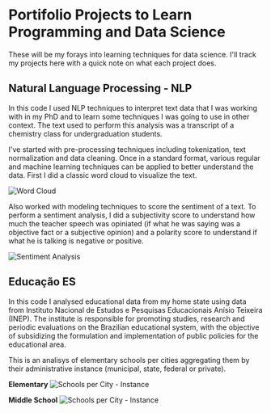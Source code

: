 # Portifolio Projects to Learn Programming and Data Science

These will be my forays into learning techniques for data science. I'll track my
projects here with a quick note on what each project does.

## Natural Language Processing - NLP

In this code I used NLP techniques to interpret text data that I was working with in my PhD and to learn some techniques I was going to use in other context. The text used to perform this analysis was a transcript of a chemistry class for undergraduation students.

I've started with pre-processing techniques including tokenization, text normalization and data cleaning. Once in a standard format, various regular and machine learning techniques can be applied to better understand the data. First I did a classic word cloud to visualize the text.

![Word Cloud](nlp-learning/output/images/wordcloud.png)


Also worked with modeling techniques to score the sentiment of a text. To perform a sentiment analysis, I did a subjectivity score to understand how much the teacher speech was opiniated (if what he was saying was a objective fact or a subjective opinion) and a polarity score to understand if what he is talking is negative or positive.

![Sentiment Analysis](nlp-learning/output/images/sentiment2.png)

## Educação ES

In this code I analysed educational data from my home state using data from Instituto Nacional de Estudos e Pesquisas Educacionais Anísio Teixeira (INEP). The institute is responsible for promoting studies, research and periodic evaluations on the Brazilian educational system, with the objective of subsidizing the formulation and implementation of public policies for the educational area.

This is an analisys of elementary schools per cities aggregating them by their administrative instance (municipal, state, federal or private).

**Elementary**
![Schools per City - Instance](output/images/type_school_city_fundamental.png)

**Middle School**
![Schools per City - Instance](output/images/type_school_city_medio.png)
